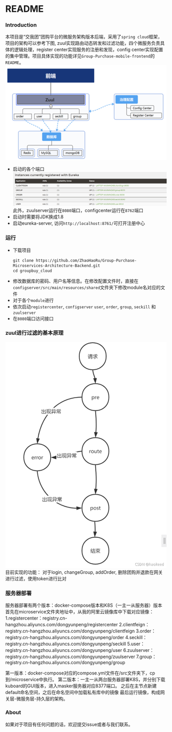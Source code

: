 
# README
### Introduction
本项目是“交我团”团购平台的微服务架构版本后端，采用了`spring cloud`框架，项目的架构可以参考下图, zuul实现路由动态转发和过滤功能，四个微服务负责具体的逻辑处理，register center实现服务的注册和发现，config center实现配置的集中管理。项目具体实现的功能详见`Group-Purchase-mobile-frontend`的`README`。
![arch](./assert/arch.png)
* 启动的各个端口
  ![port](assert/port.png)
  此外，zuulserver运行在`8080`端口，configcenter运行在`8762`端口
* 启动时需要将JDK换成1.8
* 启动eureka-server, 访问`http://localhost:8761/`可打开注册中心


### 运行
* 下载项目
  ```shell
  git clone https://github.com/ZhaoHaoRu/Group-Purchase-Microservices-Architecture-Backend.git
  cd groupbuy_cloud
  ```
* 修改数据库的密码、用户名等信息。在修改配置文件时，直接在`configserver/src/main/resources/shared`文件夹下修改module名对应的文件
* 对于各个`module`进行
* 依次启动`registercenter`, `configserver` `user`, `order`, `group`, `seckill` 和`zuulserver`
* 在`8080`端口访问接口

  
### zuul进行过滤的基本原理
![filter](assert/filter.png)
目前实现的功能：
对于login, changeGroup, addOrder, 删除团购并退款在网关进行过滤，使用token进行比对 

### 服务器部署
服务器部署有两个版本：docker-compose版本和K8S（一主一从服务器）版本
首先在microservice文件夹地址中，从我的阿里云镜像库中下载对应镜像：
1.registercenter：registry.cn-hangzhou.aliyuncs.com/dongyunpeng/registercenter
2.clientfeign：registry.cn-hangzhou.aliyuncs.com/dongyunpeng/clientfeign
3.order：registry.cn-hangzhou.aliyuncs.com/dongyunpeng/order
4.seckill：registry.cn-hangzhou.aliyuncs.com/dongyunpeng/seckill
5.user：registry.cn-hangzhou.aliyuncs.com/dongyunpeng/user
6.zuulserver：registry.cn-hangzhou.aliyuncs.com/dongyunpeng/zuulserver
7.group：registry.cn-hangzhou.aliyuncs.com/dongyunpeng/group

第一版本：docker-compose对应的compose.yml文件在/src文件夹下，cp到/microservice中执行。
第二版本：一主一从两台服务器部署K8S，并分别下载kuboard的GUI版本，进入masker服务器对应8377端口。
之后在主节点新建default命名空间，之后在命名空间中加载私有库中的镜像
最后运行镜像，构成网关层-微服务层-持久层的架构。

### About
如果对于项目有任何问题的话，欢迎提交issue或者与我们联系。

